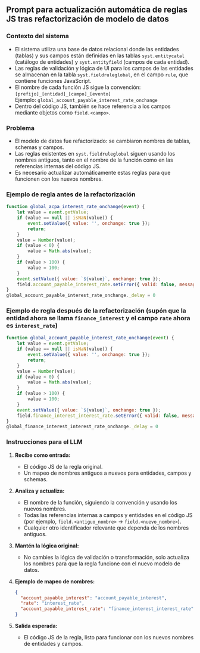 ## Prompt para actualización automática de reglas JS tras refactorización de modelo de datos

### Contexto del sistema

- El sistema utiliza una base de datos relacional donde las entidades (tablas) y sus campos están definidas en las tablas `syst.entitycatal` (catálogo de entidades) y `syst.entityfield` (campos de cada entidad).
- Las reglas de validación y lógica de UI para los campos de las entidades se almacenan en la tabla `syst.fieldruleglobal`, en el campo `rule`, que contiene funciones JavaScript.
- El nombre de cada función JS sigue la convención:  
  `[prefijo]_[entidad]_[campo]_[evento]`  
  Ejemplo: `global_account_payable_interest_rate_onchange`
- Dentro del código JS, también se hace referencia a los campos mediante objetos como `field.<campo>`.

### Problema

- El modelo de datos fue refactorizado: se cambiaron nombres de tablas, schemas y campos.
- Las reglas existentes en `syst.fieldruleglobal` siguen usando los nombres antiguos, tanto en el nombre de la función como en las referencias internas del código JS.
- Es necesario actualizar automáticamente estas reglas para que funcionen con los nuevos nombres.

### Ejemplo de regla antes de la refactorización

```js
function global_acpa_interest_rate_onchange(event) {
    let value = event.getValue;
    if (value == null || isNaN(value)) {
        event.setValue({ value: '', onchange: true });
        return;
    }
    value = Number(value);
    if (value < 0) {
        value = Math.abs(value);
    }
    if (value > 100) {
        value = 100;
    }
    event.setValue({ value: `${value}`, onchange: true });
    field.account_payable_interest_rate.setError({ valid: false, message: 'Error' });
}
global_account_payable_interest_rate_onchange._delay = 0
```

### Ejemplo de regla después de la refactorización (supón que la entidad ahora se llama `finance_interest` y el campo `rate` ahora es `interest_rate`)

```js
function global_account_payable_interest_rate_onchange(event) {
    let value = event.getValue;
    if (value == null || isNaN(value)) {
        event.setValue({ value: '', onchange: true });
        return;
    }
    value = Number(value);
    if (value < 0) {
        value = Math.abs(value);
    }
    if (value > 100) {
        value = 100;
    }
    event.setValue({ value: `${value}`, onchange: true });
    field.finance_interest_interest_rate.setError({ valid: false, message: 'Error' });
}
global_finance_interest_interest_rate_onchange._delay = 0
```

### Instrucciones para el LLM

1. **Recibe como entrada:**
   - El código JS de la regla original.
   - Un mapeo de nombres antiguos a nuevos para entidades, campos y schemas.

2. **Analiza y actualiza:**
   - El nombre de la función, siguiendo la convención y usando los nuevos nombres.
   - Todas las referencias internas a campos y entidades en el código JS (por ejemplo, `field.<antiguo_nombre>` → `field.<nuevo_nombre>`).
   - Cualquier otro identificador relevante que dependa de los nombres antiguos.

3. **Mantén la lógica original:**
   - No cambies la lógica de validación o transformación, solo actualiza los nombres para que la regla funcione con el nuevo modelo de datos.

4. **Ejemplo de mapeo de nombres:**

   ```json
   {
     "account_payable_interest": "account_payable_interest",
     "rate": "interest_rate",
     "account_payable_interest_rate": "finance_interest_interest_rate"
   }
   ```

5. **Salida esperada:**
   - El código JS de la regla, listo para funcionar con los nuevos nombres de entidades y campos.
